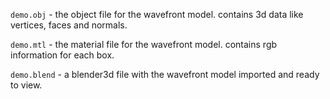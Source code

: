
`demo.obj` - the object file for the wavefront model. contains 3d data like vertices, faces and normals.

`demo.mtl` - the material file for the wavefront model. contains rgb information for each box.

`demo.blend` - a blender3d file with the wavefront model imported and ready to view.


